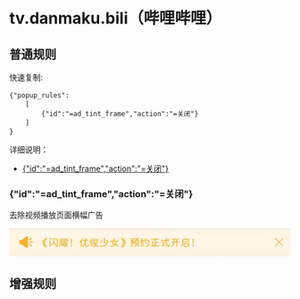 # tv.danmaku.bili（哔哩哔哩）

## 普通规则

快速复制:
```
{"popup_rules":
    [
        {"id":"=ad_tint_frame","action":"=关闭"}
    ]
}
```
详细说明：
- [{"id":"=ad_tint_frame","action":"=关闭"}](#idad_tint_frameaction关闭)

### {"id":"=ad_tint_frame","action":"=关闭"}
去除视频播放页面横幅广告

![](./assets/ad_tint_frame.jpg)

## 增强规则
